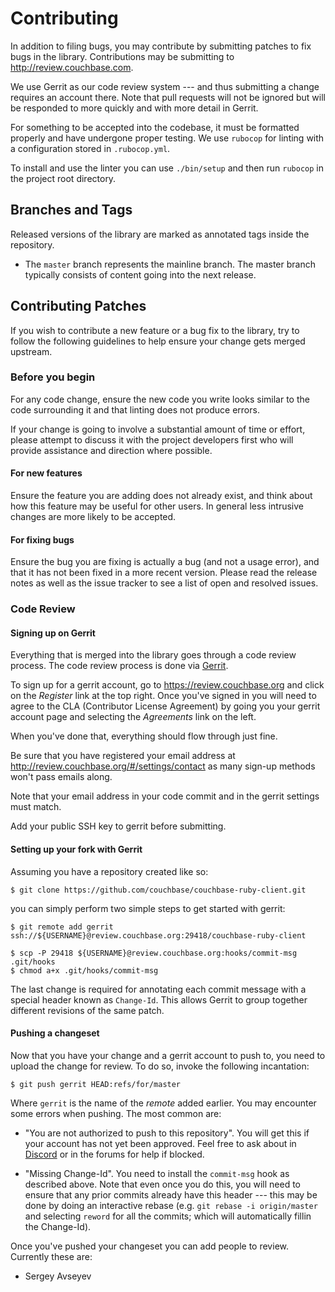 # Contributing

In addition to filing bugs, you may contribute by submitting patches to fix bugs in the library.  Contributions may be
submitting to http://review.couchbase.com.

We use Gerrit as our code review system --- and thus submitting a change requires an account there.  Note that pull
requests will not be ignored but will be responded to more quickly and with more detail in Gerrit.

For something to be accepted into the codebase, it must be formatted properly and have undergone proper testing.
We use `rubocop` for linting with a configuration stored in `.rubocop.yml`.

To install and use the linter you can use `./bin/setup` and then run `rubocop` in the project root directory.

## Branches and Tags

Released versions of the library are marked as annotated tags inside the repository.

* The `master` branch represents the mainline branch. The master branch typically consists of content going into the
  next release.

## Contributing Patches

If you wish to contribute a new feature or a bug fix to the library, try to follow the following guidelines to help
ensure your change gets merged upstream.

### Before you begin

For any code change, ensure the new code you write looks similar to the code surrounding it and that linting does not
produce errors.

If your change is going to involve a substantial amount of time or effort, please attempt to discuss it with the project
developers first who will provide assistance and direction where possible.

#### For new features

Ensure the feature you are adding does not already exist, and think about how this feature may be useful for other users.
In general less intrusive changes are more likely to be accepted.

#### For fixing bugs

Ensure the bug you are fixing is actually a bug (and not a usage error), and that it has not been fixed in a more recent
version. Please read the release notes as well as the issue tracker to see a list of open and resolved issues.

### Code Review

#### Signing up on Gerrit

Everything that is merged into the library goes through a code review process.  The code review process is done via
[Gerrit](https://review.couchbase.org).

To sign up for a gerrit account, go to https://review.couchbase.org and click on the _Register_ link at the top right.
Once you've signed in you will need to agree to the CLA (Contributor License Agreement) by going you your gerrit
account page and selecting the _Agreements_ link on the left.

When you've done that, everything should flow through just fine.

Be sure that you have registered your email address at http://review.couchbase.org/#/settings/contact as many sign-up
methods won't pass emails along.

Note that your email address in your code commit and in the gerrit settings must match.

Add your public SSH key to gerrit before submitting.

#### Setting up your fork with Gerrit

Assuming you have a repository created like so:

```
$ git clone https://github.com/couchbase/couchbase-ruby-client.git
```

you can simply perform two simple steps to get started with gerrit:

```
$ git remote add gerrit ssh://${USERNAME}@review.couchbase.org:29418/couchbase-ruby-client

$ scp -P 29418 ${USERNAME}@review.couchbase.org:hooks/commit-msg .git/hooks
$ chmod a+x .git/hooks/commit-msg
```

The last change is required for annotating each commit message with a special header known as `Change-Id`.
This allows Gerrit to group together different revisions of the same patch.

#### Pushing a changeset

Now that you have your change and a gerrit account to push to, you need to upload the change for review.
To do so, invoke the following incantation:

```
$ git push gerrit HEAD:refs/for/master
```

Where `gerrit` is the name of the _remote_ added earlier.
You may encounter some errors when pushing.
The most common are:

* "You are not authorized to push to this repository".
  You will get this if your account has not yet been approved.
  Feel free to ask about in [Discord](https://discord.com/invite/sQ5qbPZuTh) or in the forums for help if blocked.

* "Missing Change-Id". You need to install the `commit-msg` hook as described above.
  Note that even once you do this, you will need to ensure that any prior commits already have this header --- this may be
  done by doing an interactive rebase (e.g.  `git rebase -i origin/master` and selecting `reword` for all the commits;
  which will automatically fillin the Change-Id).


Once you've pushed your changeset you can add people to review.
Currently these are:

* Sergey Avseyev
